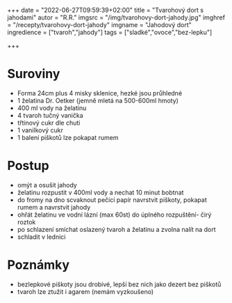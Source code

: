 +++
date = "2022-06-27T09:59:39+02:00"
title = "Tvarohový dort s jahodami"
autor = "R.R."
imgsrc = "/img/tvarohovy-dort-jahody.jpg"
imghref = "/recepty/tvarohovy-dort-jahody"
imgname = "Jahodový dort"
ingredience = ["tvaroh","jahody"]
tags = ["sladké","ovoce","bez-lepku"]

+++

# Suroviny
- Forma 24cm plus 4 misky sklenice, hezké jsou průhledné
- 1 želatina Dr. Oetker (jemně mletá na 500-600ml hmoty)
- 400 ml vody na želatinu
- 4 tvaroh tučný vanička
- třtinový cukr dle chuti
- 1 vanilkový cukr
- 1 balení piškotů lze pokapat rumem

# Postup
- omýt a osušit jahody
- želatinu rozpustit v 400ml vody a nechat 10 minut bobtnat
- do fromy na dno scvaknout pečící papír navrstvit piškoty, pokapat rumem a navrstvit jahody
- ohřát želatinu ve vodní lázní (max 60st) do úplného rozpuštění- čirý roztok
- po schlazení smíchat oslazený tvaroh a želatinu a zvolna nalít na dort
- schladit v lednici
 

# Poznámky
 - bezlepkové piškoty jsou drobivé, lepší bez nich jako dezert bez piškotů
 - tvaroh lze ztužit i agarem (nemám vyzkoušeno)



<!--more-->